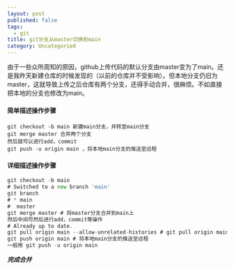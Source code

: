 ```yaml
---
layout: post
published: false
tags:
  - git
title: git分支从master切换到main
category: Uncategoried
---
```

由于一些众所周知的原因，github上传代码的默认分支由master变为了main。还是我昨天新建仓库的时候发现的（以前的仓库并不受影响）。但本地分支仍旧为master，这就导致上传之后仓库有两个分支，还得手动合并，很麻烦。不如直接把本地的分支也修改为main。

#### 简单描述操作步骤
    git checkout -b main 新建main分支，并转至main分支
    git merge master 合并两个分支
    然后就可以进行add，commit
    git push -u origin main ，将本地main分支的推送至远程

#### 详细描述操作步骤
```go
git checkout -b main
# Switched to a new branch 'main'
git branch
# * main
#  master
git merge master # 将master分支合并到main上
然后中间可然后进行add，commit等操作
# Already up to date.
git pull origin main --allow-unrelated-histories # git pull origin main会报错：refusing to merge unrelated histories
git push origin main # 将本地main分支的推送至远程
一般用 git push -u origin main

```
***完成合并***
